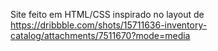 Site feito em HTML/CSS inspirado no layout de https://dribbble.com/shots/15711636-inventory-catalog/attachments/7511670?mode=media
